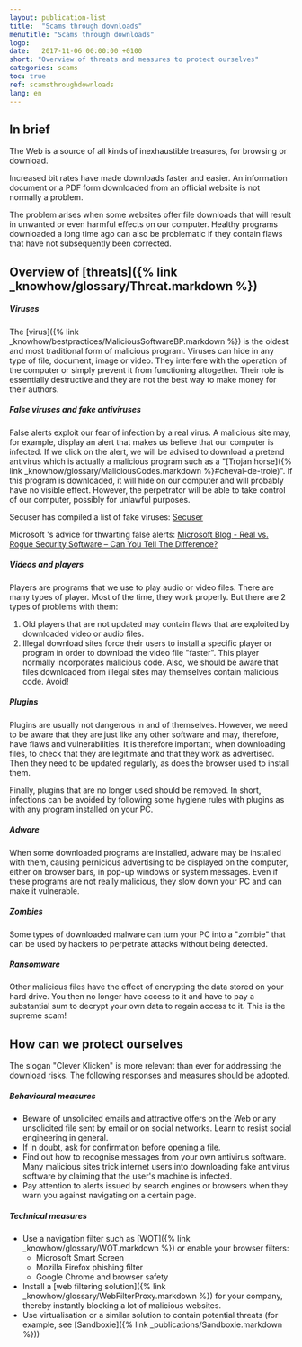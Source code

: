```yaml
---
layout: publication-list
title:  "Scams through downloads"
menutitle: "Scams through downloads"
logo:
date:   2017-11-06 00:00:00 +0100
short: "Overview of threats and measures to protect ourselves"
categories: scams
toc: true
ref: scamsthroughdownloads
lang: en
---
```

## In brief

The Web is a source of all kinds of inexhaustible treasures, for browsing or download.

Increased bit rates have made downloads faster and easier. An information document or a PDF form downloaded from an official website is not normally a problem.

The problem arises when some websites offer file downloads that will result in unwanted or even harmful effects on our computer. Healthy programs downloaded a long time ago can also be problematic if they contain flaws that have not subsequently been corrected.

## Overview of [threats]({% link _knowhow/glossary/Threat.markdown %})

##### Viruses
The [virus]({% link _knowhow/bestpractices/MaliciousSoftwareBP.markdown %}) is the oldest and most traditional form of malicious program. Viruses can hide in any type of file, document, image or video. They interfere with the operation of the computer or simply prevent it from functioning altogether. Their role is essentially destructive and they are not the best way to make money for their authors.

##### False viruses and fake antiviruses

False alerts exploit our fear of infection by a real virus. A malicious site may, for example, display an alert that makes us believe that our computer is infected. If we click on the alert, we will be advised to download a pretend antivirus which is actually a malicious program such as a "[Trojan horse]({% link _knowhow/glossary/MaliciousCodes.markdown %}#cheval-de-troie)". If this program is downloaded, it will hide on our computer and will probably have no visible effect. However, the perpetrator will be able to take control of our computer, possibly for unlawful purposes.

Secuser has compiled a list of fake viruses: [Secuser](http://www.secuser.com/hoax)

Microsoft 's advice for thwarting false alerts: [Microsoft Blog - Real vs. Rogue Security Software – Can You Tell The Difference?](https://cloudblogs.microsoft.com/microsoftsecure/2013/01/03/real-vs-rogue-security-software-can-you-tell-the-difference/)

##### Videos and players

Players are programs that we use to play audio or video files. There are many types of player. Most of the time, they work properly. But there are 2 types of problems with them:

1. Old players that are not updated may contain flaws that are exploited by downloaded video or audio files.
2. Illegal download sites force their users to install a specific player or program in order to download the video file "faster". This player normally incorporates malicious code. Also, we should be aware that files downloaded from illegal sites may themselves contain malicious code. Avoid!


##### Plugins

Plugins are usually not dangerous in and of themselves. However, we need to be aware that they are just like any other software and may, therefore, have flaws and vulnerabilities. It is therefore important, when downloading files, to check that they are legitimate and that they work as advertised. Then they need to be updated regularly, as does the browser used to install them.

Finally, plugins that are no longer used should be removed. In short, infections can be avoided by following some hygiene rules with plugins as with any program installed on your PC.

##### Adware

When some downloaded programs are installed, adware may be installed with them, causing pernicious advertising to be displayed on the computer, either on browser bars, in pop-up windows or system messages. Even if these programs are not really malicious, they slow down your PC and can make it vulnerable.

##### Zombies

Some types of downloaded malware can turn your PC into a "zombie" that can be used by hackers to perpetrate attacks without being detected.

##### Ransomware

Other malicious files have the effect of encrypting the data stored on your hard drive. You then no longer have access to it and have to pay a substantial sum to decrypt your own data to regain access to it. This is the supreme scam!

## How can we protect ourselves

The slogan "Clever Klicken" is more relevant than ever for addressing the download risks. The following responses and measures should be adopted.

##### Behavioural measures
* Beware of unsolicited emails and attractive offers on the Web or any unsolicited file sent by email or on social networks. Learn to resist social engineering in general.
* If in doubt, ask for confirmation before opening a file.
* Find out how to recognise messages from your own antivirus software. Many malicious sites trick internet users into downloading fake antivirus software by claiming that the user's machine is infected.
* Pay attention to alerts issued by search engines or browsers when they warn you against navigating on a certain page.

##### Technical measures
* Use a navigation filter such as [WOT]({% link _knowhow/glossary/WOT.markdown %}) or enable your browser filters:
  * Microsoft Smart Screen
  * Mozilla Firefox phishing filter
  * Google Chrome and browser safety
* Install a [web filtering solution]({% link _knowhow/glossary/WebFilterProxy.markdown %}) for your company, thereby instantly blocking a lot of malicious websites.
* Use virtualisation or a similar solution to contain potential threats (for example, see [Sandboxie]({% link _publications/Sandboxie.markdown %}))
